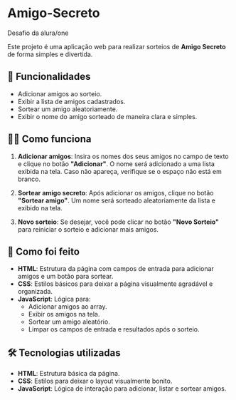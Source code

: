 # Amigo-Secreto
Desafio da alura/one

  Este projeto é uma aplicação web para realizar sorteios de **Amigo Secreto** de forma simples e divertida.
 
 ## 🚀 Funcionalidades
 
 - Adicionar amigos ao sorteio.
 - Exibir a lista de amigos cadastrados.
 - Sortear um amigo aleatoriamente.
 - Exibir o nome do amigo sorteado de maneira clara e simples.
 
 ## 🧑‍💻 Como funciona
 
 1. **Adicionar amigos**: Insira os nomes dos seus amigos no campo de texto e clique no botão **"Adicionar"**. O nome será adicionado a uma lista exibida na tela. Caso não apareça, verifique se o espaço não está em branco.
    
 2. **Sortear amigo secreto**: Após adicionar os amigos, clique no botão **"Sortear amigo"**. Um nome será sorteado aleatoriamente da lista e exibido na tela.
 
 3. **Novo sorteio**: Se desejar, você pode clicar no botão **"Novo Sorteio"** para reiniciar o sorteio e adicionar mais amigos.
 
 ## 🎨 Como foi feito
 
 - **HTML**: Estrutura da página com campos de entrada para adicionar amigos e um botão para sortear.
 - **CSS**: Estilos básicos para deixar a página visualmente agradável e organizada.
 - **JavaScript**: Lógica para:
   - Adicionar amigos ao array.
   - Exibir os amigos na tela.
   - Sortear um amigo aleatório.
   - Limpar os campos de entrada e resultados após o sorteio.
 
 ## 🛠️ Tecnologias utilizadas
 
 - **HTML**: Estrutura básica da página.
 - **CSS**: Estilos para deixar o layout visualmente bonito.
 - **JavaScript**: Lógica de interação para adicionar, listar e sortear amigos.
